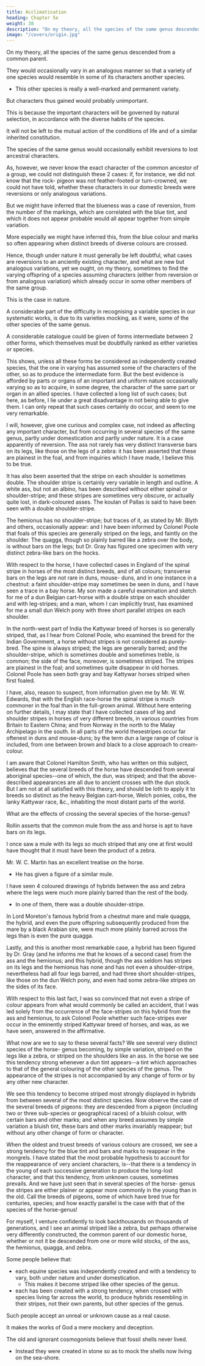 ```yaml
---
title: Acclimatisation
heading: Chapter 5e
weight: 38
description: "On my theory, all the species of the same genus descended from a common parent"
image: "/covers/origin.jpg"
---
```

 


On my theory, all the species of the same genus descended from a common parent.

They would occasionally vary in an analogous manner so that a variety of one species would resemble in some of its characters another species.
- This other species is really a well-marked and permanent variety.

But characters thus gained would probably unimportant.

This is because the important characters will be governed by natural selection, in accordance with the diverse habits of the species.

It will not be left to the mutual action of the conditions of life and of a similar inherited constitution.

The species of the same genus would occasionally exhibit reversions to lost ancestral characters.

As, however, we never know the exact character of the common ancestor of a group, we could not distinguish these 2 cases: if, for instance, we did not know that the rock- pigeon was not feather-footed or turn-crowned, we could not have told, whether these characters in our domestic breeds were reversions or only analogous variations.

But we might have inferred that the blueness was a case of reversion, from the number of the markings, which are correlated with the blue tint, and which it does not appear probable would all appear together from simple variation.

More especially we might have inferred this, from the blue colour and marks so often appearing when distinct breeds of diverse colours are crossed.

Hence, though under nature it must generally be left doubtful, what cases are reversions to an anciently existing character, and what are new but analogous variations, yet we ought, on my theory, sometimes to find the varying offspring of a species assuming characters (either from reversion or from analogous variation) which already occur in some other members of the same group.

This is the case in nature.

A considerable part of the difficulty in recognising a variable species in our systematic works, is due to its varieties mocking, as it were, some of the other species of the same genus. 

A considerable catalogue could be given of forms intermediate between 2 other forms, which themselves must be doubtfully ranked as either varieties or species.

This shows, unless all these forms be considered as independently created species, that the one in varying has assumed some of the characters of the other, so as to produce the intermediate form. But the best evidence is afforded by parts or organs of an important and uniform nature occasionally varying so as to acquire, in some degree, the character of the same part or organ in an allied species. I have collected a long list of such cases; but here, as before, I lie under a great disadvantage in not being able to give them. I can only repeat that such cases certainly do occur, and seem to me very remarkable.

I will, however, give one curious and complex case, not indeed as affecting any important character, but from occurring in several species of the same genus, partly under domestication and partly under nature. It is a case apparently of reversion. The ass not rarely has very distinct transverse bars on its legs, like those on the legs of a zebra: it has been asserted that these are plainest in the foal, and from inquiries which I have made, I believe this to be true.

It has also been asserted that the stripe on each shoulder is sometimes double. The shoulder stripe is certainly very variable in length and outline. A white ass, but not an albino, has been described without either spinal or shoulder-stripe; and these stripes are sometimes very obscure, or actually quite lost, in dark-coloured asses. The koulan of Pallas is said to have been seen with a double shoulder-stripe. 

The hemionus has no shoulder-stripe; but traces of it, as stated by Mr. Blyth and others, occasionally appear: and I have been informed by Colonel Poole that foals of this species are generally striped on the legs, and faintly on the shoulder. The quagga, though so plainly barred like a zebra over the body, is without bars on the legs; but Dr. Gray has figured one specimen with very distinct zebra-like bars on the hocks.

With respect to the horse, I have collected cases in England of the spinal stripe in horses of the most distinct breeds, and of all colours; transverse bars on the legs are not rare in duns, mouse- duns, and in one instance in a chestnut: a faint shoulder-stripe may sometimes be seen in duns, and I have seen a trace in a bay horse. My son made a careful examination and sketch for me of a dun Belgian cart-horse with a double stripe on each shoulder and with leg-stripes; and a man, whom I can implicitly trust, has examined for me a small dun Welch pony with three short parallel stripes on each shoulder.

In the north-west part of India the Kattywar breed of horses is so generally striped, that, as I hear from Colonel Poole, who examined the breed for the Indian Government, a horse without stripes is not considered as purely-bred. The spine is always striped; the legs are generally barred; and the shoulder-stripe, which is sometimes double and sometimes treble, is common; the side of the face, moreover, is sometimes striped. The stripes are plainest in the foal; and sometimes quite disappear in old horses. Colonel Poole has seen both gray and bay Kattywar horses striped when first foaled.

I have, also, reason to suspect, from information given me by Mr. W. W. Edwards, that with the English race-horse the spinal stripe is much commoner in the foal than in the full-grown animal. Without here entering on further details, I may state that I have collected cases of leg and shoulder stripes in horses of very different breeds, in various countries from Britain to Eastern China; and from Norway in the north to the Malay Archipelago in the south. In all parts of the world thesestripes occur far oftenest in duns and mouse-duns; by the term dun a large range of colour is included, from one between brown and black to a close approach to cream-colour.

I am aware that Colonel Hamilton Smith, who has written on this subject, believes that the several breeds of the horse have descended from several aboriginal species--one of which, the dun, was striped; and that the above-described appearances are all due to ancient crosses with the dun stock. But I am not at all satisfied with this theory, and should be loth to apply it to breeds so distinct as the heavy Belgian cart-horse, Welch ponies, cobs, the lanky Kattywar race, &c., inhabiting the most distant parts of the world.

What are the effects of crossing the several species of the horse-genus?

Rollin asserts that the common mule from the ass and horse is apt to have bars on its legs.

I once saw a mule with its legs so much striped that any one at first would have thought that it must have been the product of a zebra.

Mr. W. C. Martin has an excellent treatise on the horse.
- He has given a figure of a similar mule.

I have seen 4 coloured drawings of hybrids between the ass and zebra where the legs were much more plainly barred than the rest of the body.
- In one of them, there was a double shoulder-stripe.

In Lord Moreton's famous hybrid from a chestnut mare and male quagga, the hybrid, and even the pure offspring subsequently produced from the mare by a black Arabian sire, were much more plainly barred across the legs than is even the pure quagga. 

Lastly, and this is another most remarkable case, a hybrid has been figured by Dr. Gray (and he informs me that he knows of a second case) from the ass and the hemionus; and this hybrid, though the ass seldom has stripes on its legs and the hemionus has none and has not even a shoulder-stripe, nevertheless had all four legs barred, and had three short shoulder-stripes, like those on the dun Welch pony, and even had some zebra-like stripes on the sides of its face. 

With respect to this last fact, I was so convinced that not even a stripe of colour appears from what would commonly be called an accident, that I was led solely from the occurrence of the face-stripes on this hybrid from the ass and hemionus, to ask Colonel Poole whether such face-stripes ever occur in the eminently striped Kattywar breed of horses, and was, as we have seen, answered in the affirmative.

What now are we to say to these several facts? We see several very distinct species of the horse- genus becoming, by simple variation, striped on the legs like a zebra, or striped on the shoulders like an ass. In the horse we see this tendency strong whenever a dun tint appears--a tint which approaches to that of the general colouring of the other species of the genus. The appearance of the stripes is not accompanied by any change of form or by any other new character.

We see this tendency to become striped most strongly displayed in hybrids from between several of the most distinct species. Now observe the case of the several breeds of pigeons: they are descended from a pigeon (including two or three sub-species or geographical races) of a bluish colour, with certain bars and other marks; and when any breed assumes by simple variation a bluish tint, these bars and other marks invariably reappear; but without any other change of form or character.

When the oldest and truest breeds of various colours are crossed, we see a strong tendency for the blue tint and bars and marks to reappear in the mongrels. I have stated that the most probable hypothesis to account for the reappearance of very ancient characters, is--that there is a tendency in the young of each successive generation to produce the long-lost character, and that this tendency, from unknown causes, sometimes prevails. And we have just seen that in several species of the horse- genus the stripes are either plainer or appear more commonly in the young than in the old. Call the breeds of pigeons, some of which have bred true for centuries, species; and how exactly parallel is the case with that of the species of the horse-genus!

For myself, I venture confidently to look backthousands on thousands of generations, and I see an animal striped like a zebra, but perhaps otherwise very differently constructed, the common parent of our domestic horse, whether or not it be descended from one or more wild stocks, of the ass, the hemionus, quagga, and zebra. 

 <!-- in this particular manner, so as often to -->
Some people believe that:
- each equine species was independently created and with a tendency to vary, both under nature and under domestication.
  - This makes it become striped like other species of the genus.
- each has been created with a strong tendency, when crossed with species living far across the world, to produce hybrids resembling in their stripes, not their own parents, but other species of the genus. 

Such people accept an unreal or unknown cause as a real cause.

<!-- To admit this view is, as it seems to me, to reject a real for an unreal, or at least for an unknown, cause.  -->

It makes the works of God a mere mockery and deception.

The old and ignorant cosmogonists believe that fossil shells never lived.
- Instead they were created in stone so as to mock the shells now living on the sea-shore.

